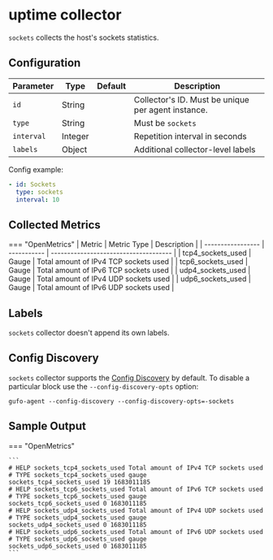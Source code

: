 # uptime collector

`sockets` collects the host's sockets statistics.

## Configuration

| Parameter  | Type    | Default | Description                                        |
| ---------- | ------- | ------- | -------------------------------------------------- |
| `id`       | String  |         | Collector's ID. Must be unique per agent instance. |
| `type`     | String  |         | Must be `sockets`                                  |
| `interval` | Integer |         | Repetition interval in seconds                     |
| `labels`   | Object  |         | Additional collector-level labels                  |

Config example:

``` yaml
- id: Sockets
  type: sockets
  interval: 10
```

## Collected Metrics

=== "OpenMetrics"
  | Metric            | Metric Type | Description                           |
  | ----------------- | ----------- | ------------------------------------- |
  | tcp4_sockets_used | Gauge       | Total amount of IPv4 TCP sockets used |
  | tcp6_sockets_used | Gauge       | Total amount of IPv6 TCP sockets used |
  | udp4_sockets_used | Gauge       | Total amount of IPv4 UDP sockets used |
  | udp6_sockets_used | Gauge       | Total amount of IPv6 UDP sockets used |

## Labels

`sockets` collector doesn't append its own labels.

## Config Discovery

`sockets` collector supports the [Config Discovery](../config_discovery.md) by default.
To disable a particular block use the `--config-discovery-opts` option:

``` shell
gufo-agent --config-discovery --config-discovery-opts=-sockets
```

## Sample Output

=== "OpenMetrics"

    ```
    # HELP sockets_tcp4_sockets_used Total amount of IPv4 TCP sockets used
    # TYPE sockets_tcp4_sockets_used gauge
    sockets_tcp4_sockets_used 19 1683011185
    # HELP sockets_tcp6_sockets_used Total amount of IPv6 TCP sockets used
    # TYPE sockets_tcp6_sockets_used gauge
    sockets_tcp6_sockets_used 0 1683011185
    # HELP sockets_udp4_sockets_used Total amount of IPv4 UDP sockets used
    # TYPE sockets_udp4_sockets_used gauge
    sockets_udp4_sockets_used 0 1683011185
    # HELP sockets_udp6_sockets_used Total amount of IPv6 UDP sockets used
    # TYPE sockets_udp6_sockets_used gauge
    sockets_udp6_sockets_used 0 1683011185    
    ```